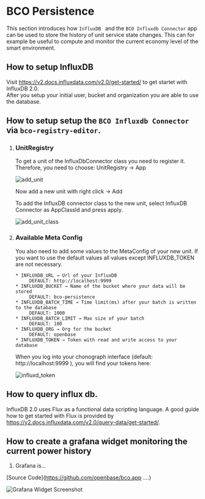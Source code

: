 # BCO Persistence

This section introduces how ```InfluxDB ``` and the ```BCO Influxdb Connector``` app can be used to store the history of unit service state changes. This can for example be useful to compute and monitor the current economy level of the smart environment.

## How to setup InfluxDB

 Visit https://v2.docs.influxdata.com/v2.0/get-started/ to get startet with InfluxDB 2.0.  
 After you setup your initial user, bucket and organization you are able to use the database.

##  How to setup setup the ```BCO Influxdb Connector``` via ```bco-registry-editor```.

1. ### UnitRegistry  
   To get a unit of the InfluxDbConnector class you need to register it.  
   Therefore, you need to choose: UnitRegistry → App  
   
   ![add_unit](/images/add_unit.png)
 
   Now add a new unit with right click → Add

   To add the InfluxDB connector class to the new unit, select InfluxDB Connector as AppClassId and press apply.

   ![add_unit_class](/images/new_unit.png)
    
      
   
3. ### Available Meta Config
   You also need to add some values to the MetaConfig of your new unit.
   If you want to use the default values all values except INFLUXDB_TOKEN are not necessary.
   
       * INFLUXDB_URL → Url of your InfluxDB  
            DEFAULT: http://localhost:9999
       * INFLUXDB_BUCKET → Name of the bucket where your data will be stored
            DEFAULT: bco-persistence
       * INFLUXDB_BATCH_TIME → Time limit(ms) after your batch is written to the database
            DEFAULT: 1000
       * INFLUXDB_BATCH_LIMIT → Max size of your batch 
            DEFAULT: 100
       * INFLUXDB_ORG → Org for the bucket 
            DEFAULT: openbase
       * INFLUXDB_TOKEN → Token with read and write access to your database
       

    When you log into your chonograph interface (default: http://localhost:9999 ), you will find your tokens here:

    ![influxd_token](/images/influxd_token.png)

  

## How to query influx db.


InfluxDB 2.0 uses Flux as a functional data scripting language.
A good guide how to get started with Flux is provided by https://v2.docs.influxdata.com/v2.0/query-data/get-started/.
  
## How to create a grafana widget monitoring the current power history
   1. Grafana is...


[Source Code](https://github.com/openbase/bco.app ....)

![Grafana Widget Screenshot](/images/grafana.jpg)
